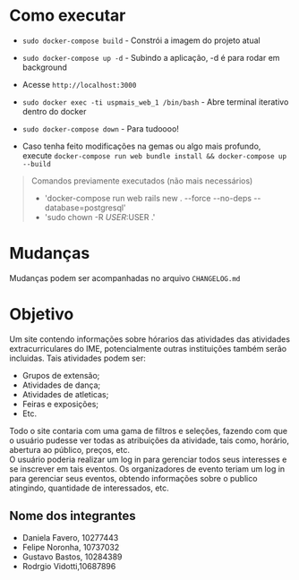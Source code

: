 # Como executar

- `sudo docker-compose build` - Constrói a imagem do projeto atual

- `sudo docker-compose up -d` - Subindo a aplicação, -d é para rodar em background

- Acesse `http://localhost:3000`

- `sudo docker exec -ti uspmais_web_1 /bin/bash` - Abre terminal iterativo dentro do docker

- `sudo docker-compose down` - Para tudoooo!

- Caso tenha feito modificações na gemas ou algo mais profundo, execute `docker-compose run web bundle install && docker-compose up --build`

> Comandos previamente executados (não mais necessários)   
> - 'docker-compose run web rails new . --force --no-deps --database=postgresql'   
> - 'sudo chown -R $USER:$USER .'

# Mudanças

Mudanças podem ser acompanhadas no arquivo `CHANGELOG.md`

# Objetivo

Um site contendo informações sobre hórarios das atividades das atividades extracurriculares do IME, potencialmente outras instituições também serão incluidas. Tais atividades podem ser:
- Grupos de extensão;
- Atividades de dança;
- Atividades de atleticas;
- Feiras e exposições;
- Etc.

Todo o site contaria com uma gama de filtros e seleções, fazendo com que o usuário pudesse ver todas as atribuições da atividade, tais como, horário, abertura ao público, preços, etc.    
O usuário poderia realizar um log in para gerenciar todos seus interesses e se inscrever em tais eventos. Os organizadores de evento teriam um log in para gerenciar seus eventos, obtendo informações sobre o publico atingindo, quantidade de interessados, etc.  

## Nome dos integrantes
- Daniela Favero, 10277443
- Felipe Noronha, 10737032
- Gustavo Bastos, 10284389  
- Rodrgio Vidotti,10687896

